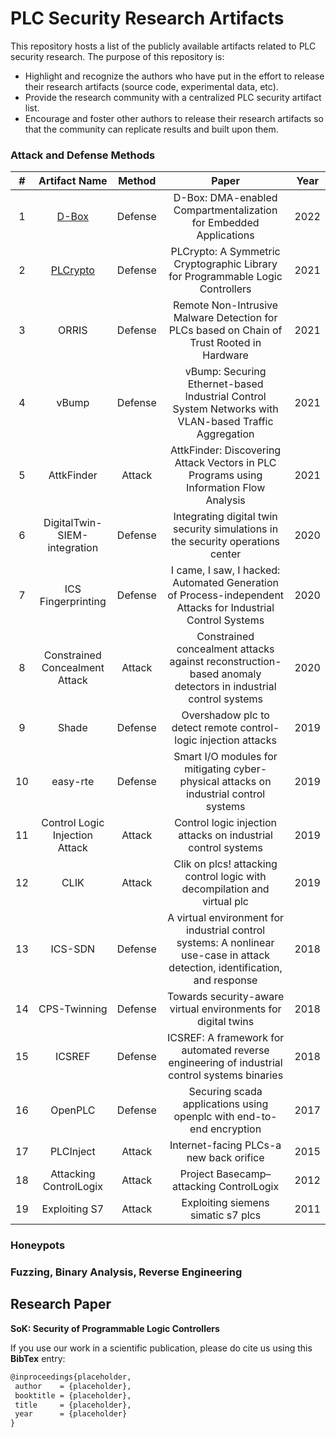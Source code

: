 # PLC Security Research Artifacts

This repository hosts a list of the publicly available artifacts related to PLC security research. The purpose of this repository is:

* Highlight and recognize the authors who have put in the effort to release their research artifacts (source code, experimental data, etc). 
* Provide the research community with a centralized PLC security artifact list.
* Encourage and foster other authors to release their research artifacts so that the community can replicate results and built upon them.




### Attack and Defense Methods

|  # |          Artifact Name         |     Method     |                                                             Paper                                                            | Year |
|:--:|:------------------------------:|:--------------:|:----------------------------------------------------------------------------------------------------------------------------:|:----:|
| 1  | [D-Box](https://github.com/RiS3-Lab/D-Box)                          | Defense | D-Box: DMA-enabled Compartmentalization for Embedded Applications                                                            | 2022 |
| 2  | [PLCrypto](https://github.com/PLCrypto/PLCrypto)                       | Defense | PLCrypto: A Symmetric Cryptographic Library for Programmable Logic Controllers                                               | 2021 |
| 3  | ORRIS                          | Defense | Remote Non-Intrusive Malware Detection for PLCs based on Chain of Trust Rooted in Hardware                                   | 2021 |
| 4  | vBump                          | Defense | vBump: Securing Ethernet-based Industrial Control System Networks with VLAN-based Traffic Aggregation                     | 2021 |
| 5  | AttkFinder                     | Attack         | AttkFinder: Discovering Attack Vectors in PLC Programs using Information Flow Analysis                                       | 2021 |
| 6  | DigitalTwin-SIEM-integration   | Defense | Integrating digital twin security simulations in the security operations center                                              | 2020 |
| 7  | ICS Fingerprinting             | Defense | I came, I saw, I hacked: Automated Generation of Process-independent Attacks for Industrial Control Systems                  | 2020 |
| 8  | Constrained Concealment Attack | Attack         | Constrained concealment attacks against reconstruction-based anomaly detectors in industrial control systems                 | 2020 |
| 9  | Shade                          | Defense | Overshadow plc to detect remote control-logic injection attacks                                                              | 2019 |
| 10 | easy-rte                       | Defense | Smart I/O modules for mitigating cyber-physical attacks on industrial control systems                                        | 2019 |
| 11 | Control Logic Injection Attack | Attack         | Control logic injection attacks on industrial control systems                                                                | 2019 |
| 12 | CLIK                           | Attack         | Clik on plcs! attacking control logic with decompilation and virtual plc                                                     | 2019 |
| 13 | ICS-SDN                        | Defense | A virtual environment for industrial control systems: A nonlinear use-case in attack detection, identification, and response | 2018 |
| 14 | CPS-Twinning                   | Defense | Towards security-aware virtual environments for digital twins                                                                | 2018 |
| 15 | ICSREF                         | Defense | ICSREF: A framework for automated reverse engineering of industrial control systems binaries                                 | 2018 |
| 16 | OpenPLC                        | Defense | Securing scada applications using openplc with end-to-end encryption                                                         | 2017 |
| 17 | PLCInject                      | Attack         | Internet-facing PLCs-a new back orifice                                                                                      | 2015 |
| 18 | Attacking ControlLogix         | Attack         | Project Basecamp–attacking ControlLogix                                                                                      | 2012 |
| 19 | Exploiting S7                  | Attack         | Exploiting siemens simatic s7 plcs                                                                                           | 2011 |

### Honeypots

### Fuzzing, Binary Analysis, Reverse Engineering


## Research Paper

**SoK: Security of Programmable Logic Controllers** 

If you use our work in a scientific publication, please do cite us using this **BibTex** entry:
``` tex
@inproceedings{placeholder,
 author    = {placeholder},
 booktitle = {placeholder},
 title     = {placeholder},
 year      = {placeholder}
}
```
